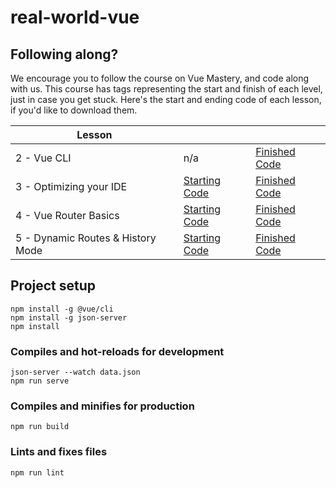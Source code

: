 # real-world-vue

## Following along?

We encourage you to follow the course on Vue Mastery, and code along with us.  This course has tags representing the start and finish of each level, just in case you get stuck.  Here's the start and ending code of each lesson, if you'd like to download them.

| Lesson |  |  |
|--------| ----- | ------ |
| 2 - Vue CLI | n/a | [Finished Code](https://github.com/Code-Pop/real-world-vue/releases/tag/lesson2-cli-finish) |
| 3 - Optimizing your IDE | [Starting Code](https://github.com/Code-Pop/real-world-vue/releases/tag/lesson3-editor-start) | [Finished Code](https://github.com/Code-Pop/real-world-vue/releases/tag/lesson3-editor-finish) |
| 4 - Vue Router Basics | [Starting Code](https://github.com/Code-Pop/real-world-vue/releases/tag/lesson4-routing-start) | [Finished Code](https://github.com/Code-Pop/real-world-vue/releases/tag/lesson4-routing-finish) |
| 5 - Dynamic Routes & History Mode | [Starting Code](https://github.com/Code-Pop/real-world-vue/releases/tag/lesson5-dynamic-routing-start) | [Finished Code](https://github.com/Code-Pop/real-world-vue/releases/tag/lesson5-dynamic-routing-finish) |


## Project setup
```
npm install -g @vue/cli
npm install -g json-server
npm install
```

### Compiles and hot-reloads for development
```
json-server --watch data.json
npm run serve
```

### Compiles and minifies for production
```
npm run build
```

### Lints and fixes files
```
npm run lint
```
